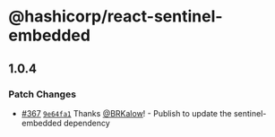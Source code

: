 # @hashicorp/react-sentinel-embedded

## 1.0.4

### Patch Changes

- [#367](https://github.com/hashicorp/react-components/pull/367) [`9e64fa1`](https://github.com/hashicorp/react-components/commit/9e64fa13ca53055782165a9e862b26261faa2752) Thanks [@BRKalow](https://github.com/BRKalow)! - Publish to update the sentinel-embedded dependency
